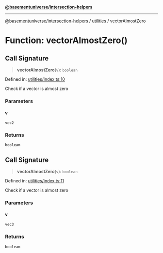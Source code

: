 [**@basementuniverse/intersection-helpers**](../../README.md)

***

[@basementuniverse/intersection-helpers](../../README.md) / [utilities](../README.md) / vectorAlmostZero

# Function: vectorAlmostZero()

## Call Signature

> **vectorAlmostZero**(`v`): `boolean`

Defined in: [utilities/index.ts:10](https://github.com/basementuniverse/intersection-helpers/blob/3a364a58f0714fe52065b40529091d774e3a1a50/src/utilities/index.ts#L10)

Check if a vector is almost zero

### Parameters

#### v

`vec2`

### Returns

`boolean`

## Call Signature

> **vectorAlmostZero**(`v`): `boolean`

Defined in: [utilities/index.ts:11](https://github.com/basementuniverse/intersection-helpers/blob/3a364a58f0714fe52065b40529091d774e3a1a50/src/utilities/index.ts#L11)

Check if a vector is almost zero

### Parameters

#### v

`vec3`

### Returns

`boolean`
